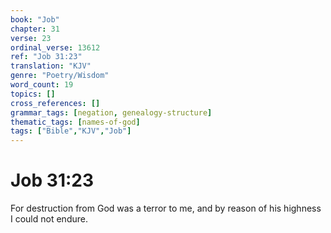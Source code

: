 ```yaml
---
book: "Job"
chapter: 31
verse: 23
ordinal_verse: 13612
ref: "Job 31:23"
translation: "KJV"
genre: "Poetry/Wisdom"
word_count: 19
topics: []
cross_references: []
grammar_tags: [negation, genealogy-structure]
thematic_tags: [names-of-god]
tags: ["Bible","KJV","Job"]
---
```


# Job 31:23

For destruction from God was a terror to me, and by reason of his highness I could not endure.
